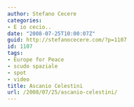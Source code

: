 ```yaml
---
author: Stefano Cecere
categories:
- E io cecio..
date: "2008-07-25T10:00:07Z"
guid: http://stefanocecere.com/?p=1107
id: 1107
tags:
- Europe for Peace
- scudo spaziale
- spot
- video
title: Ascanio Celestini
url: /2008/07/25/ascanio-celestini/
---
```


